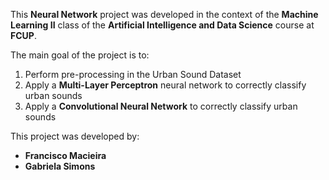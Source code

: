 This **Neural Network** project was developed in the context of the **Machine Learning II** class of the **Artificial Intelligence and Data Science** course at **FCUP**.

The main goal of the project is to:
1. Perform pre-processing in the Urban Sound Dataset
2. Apply a **Multi-Layer Perceptron** neural network to correctly classify urban sounds
3. Apply a **Convolutional Neural Network** to correctly classify urban sounds
   
This project was developed by:
- **Francisco Macieira**
- **Gabriela Simons**
